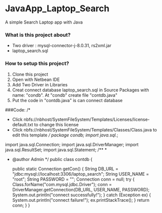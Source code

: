 # JavaApp_Laptop_Search
A simple Search Laptop app with Java

### What is this project about?
- Two driver : mysql-connector-j-8.0.31, rs2xml.jar
- laptop_search.sql

### How to setup this project?
1. Clone this project
2. Open with Netbean IDE
3. Add Two Driver in Libraries
4. Creat connect database laptop_search.sql in Source Packages with name: "condb". At "condb" create file "contdb.java"
5. Put the code in "contdb.java" is can connect database

###Code:
/*
 * Click nbfs://nbhost/SystemFileSystem/Templates/Licenses/license-default.txt to change this license
 * Click nbfs://nbhost/SystemFileSystem/Templates/Classes/Class.java to edit this template
 */
package condb;
import java.sql.*;

import java.sql.Connection;
import java.sql.DriverManager;
import java.sql.ResultSet;
import java.sql.Statement;
/**
 *
 * @author Admin
 */
public class contdb {

    public static Connection getCon()
    {
         String DB_URL = "jdbc:mysql://localhost:3306/laptop_search";
         String USER_NAME = "root";
         String PASSWORD = "";
        Connection conn = null;
        try {
            Class.forName("com.mysql.jdbc.Driver");
            conn = DriverManager.getConnection(DB_URL, USER_NAME, PASSWORD);
            System.out.println("connect successfully!");
        } catch (Exception ex) {
            System.out.println("connect failure!");
            ex.printStackTrace();
        }
        return conn;
    }
}

